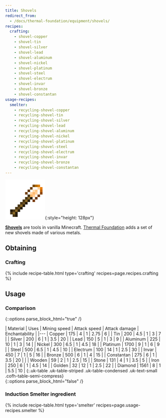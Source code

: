 ```yaml
---
title: Shovels
redirect_from:
  - /docs/thermal-foundation/equipment/shovels/
recipes:
  crafting:
    - shovel-copper
    - shovel-tin
    - shovel-silver
    - shovel-lead
    - shovel-aluminum
    - shovel-nickel
    - shovel-platinum
    - shovel-steel
    - shovel-electrum
    - shovel-invar
    - shovel-bronze
    - shovel-constantan
usage-recipes:
  smelter:
    - recycling-shovel-copper
    - recycling-shovel-tin
    - recycling-shovel-silver
    - recycling-shovel-lead
    - recycling-shovel-aluminum
    - recycling-shovel-nickel
    - recycling-shovel-platinum
    - recycling-shovel-steel
    - recycling-shovel-electrum
    - recycling-shovel-invar
    - recycling-shovel-bronze
    - recycling-shovel-constantan
---
```


![Shovels](/assets/images/thermal-foundation/shovels.gif){:style="height: 128px"}


**[Shovels](https://minecraft.gamepedia.com/Shovel)** are tools in vanilla
Minecraft. [Thermal Foundation](/docs/thermal-foundation/) adds a set of new
shovels made of various metals.


Obtaining
---------

### Crafting
{% include recipe-table.html type='crafting' recipes=page.recipes.crafting %}


Usage
-----

### Comparison
{::options parse_block_html="true" /}
<div class="uk-overflow-container">
| Material | Uses | Mining speed | Attack speed | Attack damage | Enchantability |
|---
| Copper | 175 | 4 | 1 | 2.75 | 6 |
| Tin | 200 | 4.5 | 1 | 3 | 7 |
| Silver | 200 | 6 | 1 | 3.5 | 20 |
| Lead | 150 | 5 | 1 | 3 | 9 |
| Aluminum | 225 | 10 | 1 | 3 | 14 |
| Nickel | 300 | 6.5 | 1 | 4.5 | 18 |
| Platinum | 1700 | 9 | 1 | 6 | 9 |
| Steel | 500 | 6.5 | 1 | 4.5 | 10 |
| Electrum | 100 | 14 | 1 | 2.5 | 30 |
| Invar | 450 | 7 | 1 | 5 | 16 |
| Bronze | 500 | 6 | 1 | 4 | 15 |
| Constantan | 275 | 6 | 1 | 3.5 | 20 |
|
| Wooden | 59 | 2 | 1 | 2.5 | 15 |
| Stone | 131 | 4 | 1 | 3.5 | 5 |
| Iron | 250 | 6 | 1 | 4.5 | 14 |
| Golden | 32 | 12 | 1 | 2.5 | 22 |
| Diamond | 1561 | 8 | 1 | 5.5 | 10 |
{:.uk-table .uk-table-striped .uk-table-condensed .uk-text-small .cofh-table-semi-compress}
</div>
{::options parse_block_html="false" /}

### Induction Smelter ingredient
{% include recipe-table.html type='smelter' recipes=page.usage-recipes.smelter %}
